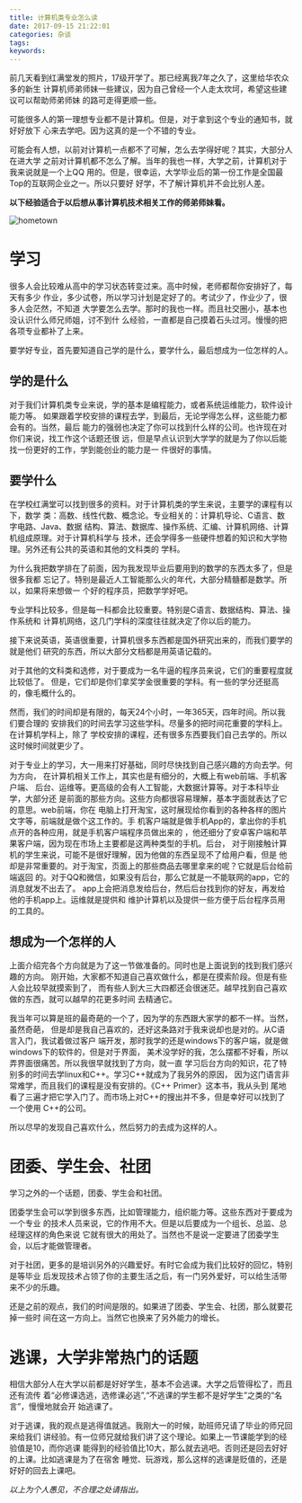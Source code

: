 ```yaml
---
title: 计算机类专业怎么读
date: 2017-09-15 21:22:01
categories: 杂谈
tags:
keywords:
---
```



前几天看到红满堂发的照片，17级开学了。那已经离我7年之久了，这里给华农众多的新生
计算机师弟师妹一些建议，因为自己曾经一个人走太坎坷，希望这些建议可以帮助师弟师妹
的路可走得更顺一些。

<!-- more -->

可能很多人的第一理想专业都不是计算机。但是，对于拿到这个专业的通知书，就好好放下
心来去学吧。因为这真的是一个不错的专业。

可能会有人想，以前对计算机一点都不了可解，怎么去学得好呢？其实，大部分人在进大学
之前对计算机都不怎么了解。当年的我也一样，大学之前，计算机对于我来说就是一个上QQ
用的。但是，很幸运，大学毕业后的第一份工作是全国最Top的互联网企业之一。所以只要好
好学，不了解计算机并不会比别人差。

**以下经验适合于以后想从事计算机技术相关工作的师弟师妹看。**

![hometown](https://wx4.sinaimg.cn/mw690/69472223ly1fjkqmc0qe2j20mt084aao.jpg)

# 学习
很多人会比较难从高中的学习状态转变过来。高中时候，老师都帮你安排好了，每天有多少
作业，多少试卷，所以学习计划是定好了的。考试少了，作业少了，很多人会茫然，不知道
大学要怎么去学。那时的我也一样。而且社交圈小，基本也没认识什么师兄师姐，讨不到什
么经验，一直都是自己摸着石头过河。慢慢的把各项专业都补了上来。

要学好专业，首先要知道自己学的是什么，要学什么，最后想成为一位怎样的人。

## 学的是什么
对于我们计算机类专业来说，学的基本是编程能力，或者系统运维能力，软件设计能力等。
如果跟着学校安排的课程去学，到最后，无论学得怎么样，这些能力都会有的。当然，最后
能力的强弱也决定了你可以找到什么样的公司。也许现在对你们来说，找工作这个话题还很
远，但是早点认识到大学学的就是为了你以后能找一份更好的工作，学到能创业的能力是一
件很好的事情。

## 要学什么
在学校红满堂可以找到很多的资料。对于计算机类的学生来说，主要学的课程有以下，数学
类：高数、线性代数、概念论。专业相关的：计算机导论、C语言、数字电路、Java、数据
结构、算法、数据库、操作系统、汇编、计算机网络、计算机组成原理。对于计算机科学与
技术，还会学得多一些硬件想着的知识和大学物理。另外还有公共的英语和其他的文科类的
学科。

为什么我把数学排在了前面，因为我发现毕业后要用到的数学的东西太多了，但是很多我都
忘记了。特别是最近人工智能那么火的年代，大部分精髓都是数学。所以，如果将来想做一
个好的程序员，把数学学好吧。


专业学科比较多，但是每一科都会比较重要。特别是C语言、数据结构、算法、操作系统和
计算机网络，这几门学科的深度往往就决定了你以后的能力。

接下来说英语，英语很重要，计算机很多东西都是国外研究出来的，而我们要学的就是他们
研究的东西，所以大部分文档都是用英语记载的。

对于其他的文科类和选修，对于要成为一名牛逼的程序员来说，它们的重要程度就比较低了。
但是，它们却是你们拿奖学金很重要的学科。有一些的学分还挺高的，像毛概什么的。

然而，我们的时间却是有限的，每天24个小时，一年365天，四年时间。所以我们要合理的
安排我们的时间去学习这些学科。尽量多的把时间花重要的学科上。在计算机学科上，除了
学校安排的课程，还有很多东西要我们自己去学的。所以这时候时间就更少了。

对于专业上的学习，大一用来打好基础，同时尽快找到自己感兴趣的方向去学。何为方向，
在计算机相关工作上，其实也是有细分的，大概上有web前端、手机客户端、
后台、运维等。更高级的会有人工智能，大数据计算等。对于本科毕业学，大部分还
是前面的那些方向。这些方向都很容易理解，基本字面就表达了它的意思。web前端，你在
电脑上打开淘宝，这时展现给你看到的各种各样的图片文字等，前端就是做个这工作的。手
机客户端就是做手机App的，拿出你的手机点开的各种应用，就是手机客户端程序员做出来的
，他还细分了安卓客户端和苹果客户端，因为现在市场上主要都是这两种类型的手机。后台，
对于刚接触计算机的学生来说，可能不是很好理解，因为他做的东西呈现不了给用户看，但是
他却是非常重要的。对于淘宝，页面上的那些商品去哪里拿来的呢？它就是后台给前端返回
的。对于QQ和微信，如果没有后台，那么它就是一不能联网的app，它的消息就发不出去了。
app上会把消息发给后台，然后后台找到你的好友，再发给他的手机app上。运维就是提供和
维护计算机以及提供一些方便于后台程序员用的工具的。

## 想成为一个怎样的人
上面介绍完各个方向就是为了这一节做准备的。同时也是上面说到的找到我们感兴趣的方向。
刚开始，大家都不知道自己喜欢做什么，都是在摸索阶段。但是有些人会比较早就摸索到了，
而有些人到大三大四都还会很迷茫。越早找到自己喜欢做的东西，就可以越早的花更多时间
去精通它。

我当年可以算是班的最奇葩的一个了，因为学的东西跟大家学的都不一样。当然，虽然奇葩，
但是却是我自己喜欢的，还好这条路对于我来说却也是对的。从C语言入门，我试着做过客户
端开发，那时我学的还是windows下的客户端，就是做windows下的软件的，但是对于界面，
美术没学好的我，怎么摆都不好看，所以弄界面很痛苦。所以我很早就找到了方向，就一直
学习后台方向的知识，花了特别多的时间去学linux和C++。学习C++就成为了我另外的原因，
因为这门语言非常难学，而且我们的课程是没有安排的。《C++ Primer》这本书，我从头到
尾地看了三遍才把它学入门了。而市场上对C++的搜出并不多，但是幸好可以找到了一个使用
C++的公司。

所以尽早的发现自己喜欢什么，然后努力的去成为这样的人。


# 团委、学生会、社团
学习之外的一个话题，团委、学生会和社团。

团委学生会可以学到很多东西，比如管理能力，组织能力等。这些东西对于要成为一个专业
的技术人员来说，它的作用不大。但是以后要成为一个组长、总监、总经理这样的角色来说
它就有很大的用处了。当然也不是说一定要进了团委学生会，以后才能做管理者。

对于社团，更多的是培训另外的兴趣爱好。有时它会成为我们比较好的回忆，特别是等毕业
后发现技术占领了你的主要生活之后，有一门另外爱好，可以给生活带来不少的乐趣。

还是之前的观点，我们的时间是限的。如果进了团委、学生会、社团，那么就要花掉一些时
间在这一方向上。当然它也换来了另外能力的增长。

# 逃课，大学非常热门的话题
相信大部分人在大学以前都是好好学生，基本不会逃课。大学之后管得松了，而且还有流传
着“必修课选逃，选修课必逃”,“不逃课的学生都不是好学生”之类的“名言”，慢慢地就会开
始逃课了。

对于逃课，我的观点是逃得值就逃。我刚大一的时候，助班师兄请了毕业的师兄回来给我们
讲经验。有一位师兄就给我们讲了这个理论。如果上一节课能学到的经验值是10，而你逃课
能得到的经验值比10大，那么就去逃吧。否则还是回去好好的上课。比如逃课是为了在宿舍
睡觉、玩游戏，那么这样的逃课是贬值的，还是好好的回去上课吧。


*以上为个人愚见，不合理之处请指出。*
